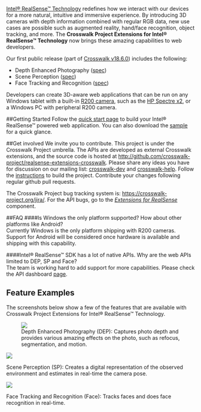 [Intel® RealSense™ Technology](https://www.intel.com/realsense) redefines how we interact with our devices for a more natural, intuitive and immersive experience. By introducing 3D cameras with depth information combined with regular RGB data, new use cases are possible such as augmented reality, hand/face recognition, object tracking, and more. The **Crosswalk Project Extensions for Intel® RealSense™ Technology** now brings these amazing capabilities to web developers.

Our first public release (part of [Crosswalk v18.6.0](https://github.com/crosswalk-project/realsense-extensions-crosswalk/releases/tag/v18.6.0)) includes the following:

* Depth Enhanced Photography ([spec](http://crosswalk-project.github.io/realsense-extensions-crosswalk/spec/depth-enabled-photography.html))
* Scene Perception ([spec](http://crosswalk-project.github.io/realsense-extensions-crosswalk/spec/scene-perception.html))
* Face Tracking and Recognition ([spec](http://crosswalk-project.github.io/realsense-extensions-crosswalk/spec/face.html))

Developers can create 3D-aware web applications that can be run on any Windows tablet with a built-in [R200 camera](https://software.intel.com/en-us/RealSense/R200Camera), such as the [HP Spectre x2](http://store.hp.com/us/en/ContentView?storeId=10151&langId=-1&catalogId=10051&eSpotName=new-detachable), or a Windows PC with peripheral R200 camera. 

##Getting Started
Follow the [quick start page](https://github.com/crosswalk-project/realsense-extensions-crosswalk/wiki/Usage-of-RealSense-Extensions) to build your Intel® RealSense™ powered web application. You can also download the [sample](https://github.com/crosswalk-project/realsense-extensions-crosswalk/releases/download/v18.6.0/rs_sample_v18.6.0.0_signed.zip) for a quick glance.

##Get involved
We invite you to contribute. This project is under the Crosswalk Project umbrella. The APIs are developed as external Crosswalk extensions, and the source code is hosted at http://github.com/crosswalk-project/realsense-extensions-crosswalk. Please share any ideas you have for discussion on our mailing list: [crosswalk-dev](https://lists.crosswalk-project.org/mailman/listinfo/crosswalk-dev) and [crosswalk-help](https://lists.crosswalk-project.org/mailman/listinfo/crosswalk-help). Follow the [instructions](https://github.com/crosswalk-project/realsense-extensions-crosswalk/wiki/Build-Instructions-for-Windows) to build the project.  Contribute your changes following regular github pull requests.

The Crosswalk Project bug tracking system is: https://crosswalk-project.org/jira/. For the API bugs, go to the [*Extensions for RealSense*](https://crosswalk-project.org/jira/browse/XWALK/component/11000/?selectedTab=com.atlassian.jira.jira-projects-plugin:component-summary-panel) component.

##FAQ
####Is Windows the only platform supported? How about other platforms like Android?<br/>
Currently Windows is the only platform shipping with R200 cameras. Support for Android will be considered once hardware is available and shipping with this capability.

####Intel® RealSense™ SDK has a lot of native APIs.  Why are the web APIs limited to DEP, SP and Face?<br/>
The team is working hard to add support for more capabilities. Please check the API dashboard [page](https://github.com/crosswalk-project/realsense-extensions-crosswalk/wiki/API-Dashboard).

## Feature Examples
The screenshots below show a few of the features that are available with Crosswalk Project Extensions for Intel® RealSense™ Technology.

<figure>
<a href="/assets/realsense/dep.png"><img src="/assets/realsense/dep.png"></a>
<figcaption>Depth Enhanced Photography (DEP): Captures photo depth and provides various amazing effects on the photo, such as refocus, segmentation, and motion. </figcaption>
</figure>

<a href="/assets/realsense/sp.png"><img src="/assets/realsense/sp.png"></a>
<figcaption>Scene Perception (SP): Creates a digital representation of the observed environment and estimates in real-time the camera pose.</figcaption>

<a href="/assets/realsense/face.png"><img src="/assets/realsense/face.png"></a>
<figcaption>Face Tracking and Recognition (Face): Tracks faces and does face recognition in real-time.</figcaption>
